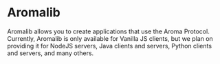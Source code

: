 # Aromalib
Aromalib allows you to create applications that use the Aroma Protocol.
Currently, Aromalib is only available for Vanilla JS clients, but we plan on providing it for NodeJS servers, Java clients and servers, Python clients and servers, and many others.
